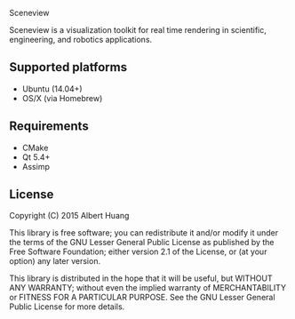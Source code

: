Sceneview

Sceneview is a visualization toolkit for real time rendering in scientific,
engineering, and robotics applications.

## Supported platforms
- Ubuntu (14.04+)
- OS/X (via Homebrew)

## Requirements
- CMake
- Qt 5.4+
- Assimp

## License
Copyright (C) 2015  Albert Huang

This library is free software; you can redistribute it and/or
modify it under the terms of the GNU Lesser General Public
License as published by the Free Software Foundation; either
version 2.1 of the License, or (at your option) any later version.

This library is distributed in the hope that it will be useful,
but WITHOUT ANY WARRANTY; without even the implied warranty of
MERCHANTABILITY or FITNESS FOR A PARTICULAR PURPOSE.  See the GNU
Lesser General Public License for more details.
